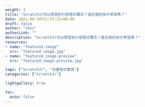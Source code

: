 ```yaml
---
weight: 3
title: "ScratchJr可以學習到什麼程式概念？適合我的孩子學習嗎？"
date: 2021-09-14T21:57:21+08:00
draft: false
author: "Jess"
authorLink: ""
description: "ScratchJr可以學習到什麼程式概念？適合我的孩子學習嗎？"
resources:
- name: "featured-image"
  src: "featured-image.jpg"
- name: "featured-image-preview"
  src: "featured-image-preview.jpg"

tags: ["ScratchJr", "兒童程式教育"]
categories: ["ScratchJr"]

lightgallery: true

toc:
  auto: false
---
```

